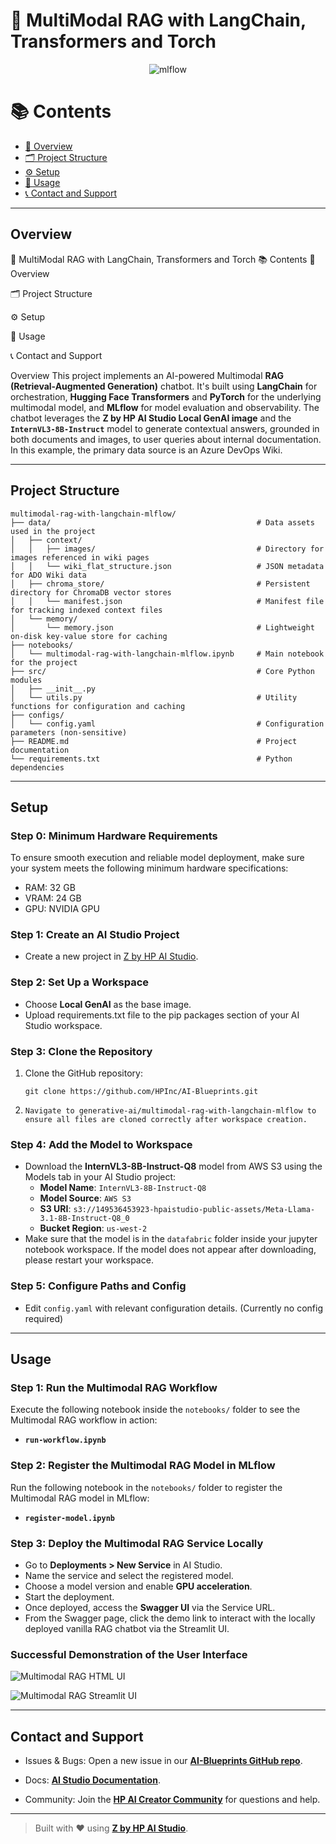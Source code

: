 # 🤖 MultiModal RAG with LangChain, Transformers and Torch

<div align="center">

  ![mlflow](https://img.shields.io/badge/mlflow-%23d9ead3.svg?style=for-the-badge&logo=numpy&logoColor=blue)

</div>

# 📚 Contents

- [🧠 Overview](#overview)
- [🗂 Project Structure](#project-structure)
- [⚙️ Setup](#setup)
- [🚀 Usage](#usage)
- [📞 Contact and Support](#contact-and-support)

---

## Overview

🤖 MultiModal RAG with LangChain, Transformers and Torch
📚 Contents
🧠 Overview

🗂 Project Structure

⚙️ Setup

🚀 Usage

📞 Contact and Support

Overview
This project implements an AI-powered Multimodal **RAG (Retrieval-Augmented Generation)** chatbot. It's built using **LangChain** for orchestration, **Hugging Face Transformers** and **PyTorch** for the underlying multimodal model, and **MLflow** for model evaluation and observability. The chatbot leverages the **Z by HP AI Studio Local GenAI image** and the **`InternVL3-8B-Instruct`** model to generate contextual answers, grounded in both documents and images, to user queries about internal documentation. In this example, the primary data source is an Azure DevOps Wiki.

---

## Project Structure

```
multimodal-rag-with-langchain-mlflow/
├── data/                                              # Data assets used in the project
│   ├── context/
│   │   ├── images/                                    # Directory for images referenced in wiki pages
│   │   └── wiki_flat_structure.json                   # JSON metadata for ADO Wiki data
│   ├── chroma_store/                                  # Persistent directory for ChromaDB vector stores
│   │   └── manifest.json                              # Manifest file for tracking indexed context files
│   └── memory/
│       └── memory.json                                # Lightweight on-disk key-value store for caching
├── notebooks/
│   └── multimodal-rag-with-langchain-mlflow.ipynb     # Main notebook for the project
├── src/                                               # Core Python modules
│   ├── __init__.py
│   └── utils.py                                       # Utility functions for configuration and caching
├── configs/
│   └── config.yaml                                    # Configuration parameters (non-sensitive)
├── README.md                                          # Project documentation
└── requirements.txt                                   # Python dependencies
```

---

## Setup

### Step 0: Minimum Hardware Requirements
To ensure smooth execution and reliable model deployment, make sure your system meets the following minimum hardware specifications:

- RAM: 32 GB
- VRAM: 24 GB
- GPU: NVIDIA GPU

### Step 1: Create an AI Studio Project

- Create a new project in [Z by HP AI Studio](https://zdocs.datascience.hp.com/docs/aistudio/overview).

### Step 2: Set Up a Workspace

- Choose **Local GenAI** as the base image.
- Upload requirements.txt file to the pip packages section of your AI Studio workspace.


### Step 3: Clone the Repository

1. Clone the GitHub repository:  
   ```
   git clone https://github.com/HPInc/AI-Blueprints.git
   ```

2. `Navigate to generative-ai/multimodal-rag-with-langchain-mlflow to ensure all files are cloned correctly after workspace creation.`

### Step 4: Add the Model to Workspace

- Download the **InternVL3-8B-Instruct-Q8** model from AWS S3 using the Models tab in your AI Studio project:
  - **Model Name**: `InternVL3-8B-Instruct-Q8`
  - **Model Source**: `AWS S3`
  - **S3 URI**: `s3://149536453923-hpaistudio-public-assets/Meta-Llama-3.1-8B-Instruct-Q8_0`
  - **Bucket Region**: `us-west-2`
- Make sure that the model is in the `datafabric` folder inside your jupyter notebook workspace. If the model does not appear after downloading, please restart your workspace.
  
### Step 5: Configure Paths and Config
- Edit `config.yaml` with relevant configuration details. (Currently no config required)

---

## Usage

### Step 1: Run the Multimodal RAG Workflow

Execute the following notebook inside the `notebooks/` folder to see the Multimodal RAG workflow in action:

- **`run-workflow.ipynb`**

### Step 2: Register the Multimodal RAG Model in MLflow

Run the following notebook in the `notebooks/` folder to register the Multimodal RAG model in MLflow:

- **`register-model.ipynb`**

### Step 3: Deploy the Multimodal RAG Service Locally
- Go to **Deployments > New Service** in AI Studio.
- Name the service and select the registered model.
- Choose a model version and enable **GPU acceleration**.
- Start the deployment.
- Once deployed, access the **Swagger UI** via the Service URL.
- From the Swagger page, click the demo link to interact with the locally deployed vanilla RAG chatbot via the Streamlit UI.

### Successful Demonstration of the User Interface  

![Multimodal RAG HTML UI]()  

![Multimodal RAG Streamlit UI]()  

---

## Contact and Support

- Issues & Bugs: Open a new issue in our [**AI-Blueprints GitHub repo**](https://github.com/HPInc/AI-Blueprints).

- Docs: [**AI Studio Documentation**](https://zdocs.datascience.hp.com/docs/aistudio/overview).

- Community: Join the [**HP AI Creator Community**](https://community.datascience.hp.com/) for questions and help.


---

> Built with ❤️ using [**Z by HP AI Studio**](https://www.hp.com/us-en/workstations/ai-studio.html).
